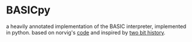 # BASICpy
a heavily annotated implementation of the BASIC interpreter, implemented in python. based on norvig's [code](https://github.com/norvig/pytudes/blob/master/ipynb/BASIC.ipynb) and inspired by [two bit history](https://twobithistory.org/2018/09/02/learning-basic.html).